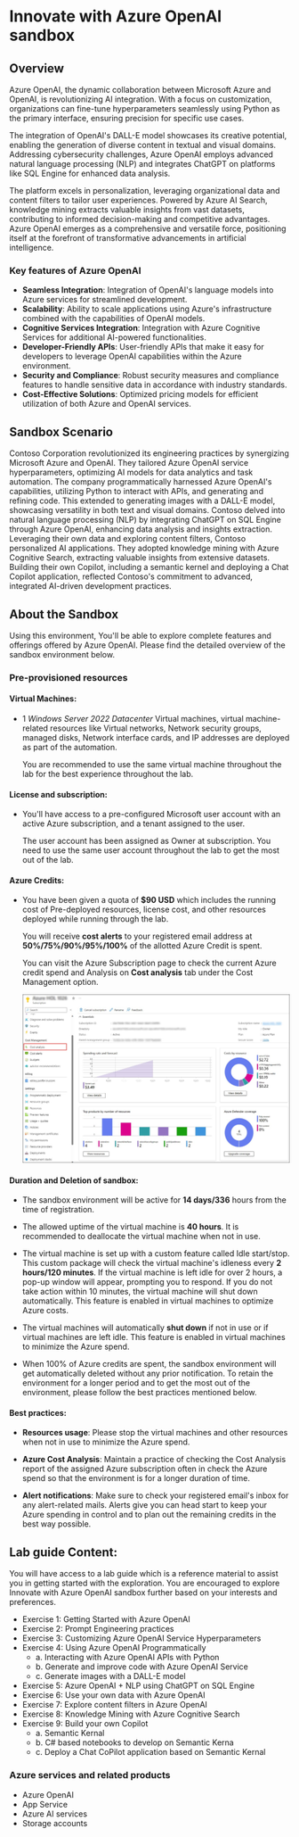 # Innovate with Azure OpenAI sandbox

## Overview

Azure OpenAI, the dynamic collaboration between Microsoft Azure and OpenAI, is revolutionizing AI integration. With a focus on customization, organizations can fine-tune hyperparameters seamlessly using Python as the primary interface, ensuring precision for specific use cases. 

The integration of OpenAI's DALL-E model showcases its creative potential, enabling the generation of diverse content in textual and visual domains. Addressing cybersecurity challenges, Azure OpenAI employs advanced natural language processing (NLP) and integrates ChatGPT on platforms like SQL Engine for enhanced data analysis. 

The platform excels in personalization, leveraging organizational data and content filters to tailor user experiences. Powered by Azure AI Search, knowledge mining extracts valuable insights from vast datasets, contributing to informed decision-making and competitive advantages. Azure OpenAI emerges as a comprehensive and versatile force, positioning itself at the forefront of transformative advancements in artificial intelligence.

### Key features of Azure OpenAI

- **Seamless Integration**: Integration of OpenAI's language models into Azure services for streamlined development.
- **Scalability**: Ability to scale applications using Azure's infrastructure combined with the capabilities of OpenAI models.
- **Cognitive Services Integration**: Integration with Azure Cognitive Services for additional AI-powered functionalities.
- **Developer-Friendly APIs**: User-friendly APIs that make it easy for developers to leverage OpenAI capabilities within the Azure environment.
- **Security and Compliance**: Robust security measures and compliance features to handle sensitive data in accordance with industry standards.
- **Cost-Effective Solutions**: Optimized pricing models for efficient utilization of both Azure and OpenAI services.

## Sandbox Scenario

Contoso Corporation revolutionized its engineering practices by synergizing Microsoft Azure and OpenAI. They tailored Azure OpenAI service hyperparameters, optimizing AI models for data analytics and task automation. The company programmatically harnessed Azure OpenAI's capabilities, utilizing Python to interact with APIs, and generating and refining code. This extended to generating images with a DALL-E model, showcasing versatility in both text and visual domains. Contoso delved into natural language processing (NLP) by integrating ChatGPT on SQL Engine through Azure OpenAI, enhancing data analysis and insights extraction. Leveraging their own data and exploring content filters, Contoso personalized AI applications. They adopted knowledge mining with Azure Cognitive Search, extracting valuable insights from extensive datasets. Building their own Copilot, including a semantic kernel and deploying a Chat Copilot application, reflected Contoso's commitment to advanced, integrated AI-driven development practices.

## About the Sandbox

Using this environment, You'll be able to explore complete features and offerings offered by Azure OpenAI. Please find the detailed overview of the sandbox environment below.

### Pre-provisioned resources

#### **Virtual Machines**: 

- 1 *Windows Server 2022 Datacenter* Virtual machines, virtual machine-related resources like Virtual networks, Network security groups, managed disks, Network interface cards, and IP addresses are deployed as part of the automation.

  You are recommended to use the same virtual machine throughout the lab for the best experience throughout the lab.

#### **License and subscription**: 

- You'll have access to a pre-configured Microsoft user account with an active Azure subscription, and a tenant assigned to the user. 
   
  The user account has been assigned as Owner at subscription. You need to use the same user account throughout the lab to get the most out of the lab. 

#### **Azure Credits**: 

- You have been given a quota of **$90 USD** which includes the running cost of Pre-deployed resources, license cost, and other resources deployed while running through the lab.

  You will receive **cost alerts** to your registered email address at **50%/75%/90%/95%/100%** of the allotted Azure Credit is spent.

  You can visit the Azure Subscription page to check the current Azure credit spend and Analysis on **Cost analysis** tab under the Cost Management option.

  ![Picture 1](media/o1.jpg)

#### **Duration and Deletion of sandbox**:  

- The sandbox environment will be active for **14 days/336** hours from the time of registration. 
- The allowed uptime of the virtual machine is **40 hours**. It is recommended to deallocate the virtual machine when not in use.
- The virtual machine is set up with a custom feature called Idle start/stop. This custom package will check the virtual machine's idleness every **2 hours/120 minutes**. If the virtual machine is left idle for over 2 hours, a pop-up window will appear, prompting you to respond. If you do not take action within 10 minutes, the virtual machine will shut down automatically.  This feature is enabled in virtual machines to optimize Azure costs.

- The virtual machines will automatically **shut down** if not in use or if virtual machines are left idle. This feature is enabled in virtual machines to minimize the Azure spend.
- When 100% of Azure credits are spent, the sandbox environment will get automatically deleted without any prior notification. To retain the environment for a longer period and to get the most out of the environment, please follow the best practices mentioned below.

#### **Best practices**: 

- **Resources usage**: Please stop the virtual machines and other resources when not in use to minimize the Azure spend.

- **Azure Cost Analysis**: Maintain a practice of checking the Cost Analysis report of the assigned Azure subscription often in check the Azure spend so that the environment is for a longer duration of time.

- **Alert notifications**: Make sure to check your registered email's inbox for any alert-related mails. Alerts give you can head start to keep your Azure spending in control and to plan out the remaining credits in the best way possible.

## Lab guide Content:

You will have access to a lab guide which is a reference material to assist you in getting started with the exploration. You are encouraged to explore Innovate with Azure OpenAI sandbox further based on your interests and preferences.

- Exercise 1: Getting Started with Azure OpenAI
- Exercise 2: Prompt Engineering practices
- Exercise 3: Customizing Azure OpenAI Service Hyperparameters
- Exercise 4: Using Azure OpenAI Programmatically  
    - a. Interacting with Azure OpenAI APIs with Python
    - b. Generate and improve code with Azure OpenAI Service
    - c. Generate images with a DALL-E model
- Exercise 5: Azure OpenAI + NLP using ChatGPT on SQL Engine
- Exercise 6: Use your own data with Azure OpenAI
- Exercise 7: Explore content filters in Azure OpenAI
- Exercise 8: Knowledge Mining with Azure Cognitive Search
- Exercise 9: Build your own Copilot
    - a. Semantic Kernal
    - b. C# based notebooks to develop on Semantic Kerna
    - c. Deploy a Chat CoPilot application based on Semantic Kernal 

### Azure services and related products  

- Azure OpenAI
- App Service
- Azure AI services
- Storage accounts
